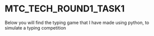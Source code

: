 # MTC_TECH_ROUND1_TASK1
 Below you will find the typing game that I have made using python, to simulate a typing competition
